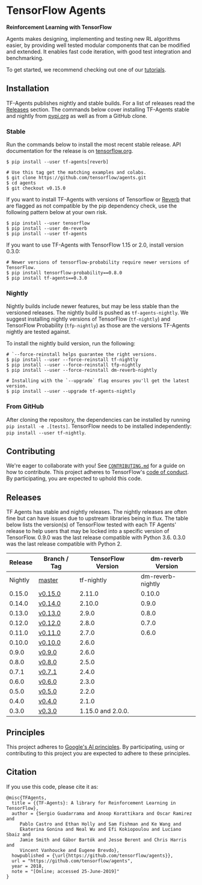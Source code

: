 # TensorFlow Agents

**Reinforcement Learning with TensorFlow**

Agents makes designing, implementing and testing new RL algorithms easier, by
providing well tested modular components that can be modified and extended. It
enables fast code iteration, with good test integration and benchmarking.

To get started, we recommend checking out one of our [tutorials](/tutorials).

## Installation

TF-Agents publishes nightly and stable builds. For a list of releases read the
<a href='#Releases'>Releases</a> section. The commands below cover installing
TF-Agents stable and nightly from [pypi.org](https://pypi.org) as well as from a
GitHub clone.

### Stable

Run the commands below to install the most recent stable release. API
documentation for the release is on
[tensorflow.org](https://www.tensorflow.org/agents/api_docs/python/tf_agents).

```shell
$ pip install --user tf-agents[reverb]

# Use this tag get the matching examples and colabs.
$ git clone https://github.com/tensorflow/agents.git
$ cd agents
$ git checkout v0.15.0
```

If you want to install TF-Agents with versions of Tensorflow or
[Reverb](https://github.com/deepmind/reverb) that are flagged as not compatible
by the pip dependency check, use the following pattern below at your own risk.

```shell
$ pip install --user tensorflow
$ pip install --user dm-reverb
$ pip install --user tf-agents
```

If you want to use TF-Agents with TensorFlow 1.15 or 2.0, install version 0.3.0:

```shell
# Newer versions of tensorflow-probability require newer versions of TensorFlow.
$ pip install tensorflow-probability==0.8.0
$ pip install tf-agents==0.3.0
```

### Nightly

Nightly builds include newer features, but may be less stable than the versioned
releases. The nightly build is pushed as `tf-agents-nightly`. We suggest
installing nightly versions of TensorFlow (`tf-nightly`) and TensorFlow
Probability (`tfp-nightly`) as those are the versions TF-Agents nightly are
tested against.

To install the nightly build version, run the following:

```shell
# `--force-reinstall helps guarantee the right versions.
$ pip install --user --force-reinstall tf-nightly
$ pip install --user --force-reinstall tfp-nightly
$ pip install --user --force-reinstall dm-reverb-nightly

# Installing with the `--upgrade` flag ensures you'll get the latest version.
$ pip install --user --upgrade tf-agents-nightly
```

### From GitHub

After cloning the repository, the dependencies can be installed by running `pip
install -e .[tests]`. TensorFlow needs to be installed independently: `pip
install --user tf-nightly`.

<a id='Contributing'></a>

## Contributing

We're eager to collaborate with you! See
[`CONTRIBUTING.md`](https://github.com/tensorflow/agents/blob/master/CONTRIBUTING.md)
for a guide on how to contribute. This project adheres to TensorFlow's
[code of conduct](https://github.com/tensorflow/agents/blob/master/CODE_OF_CONDUCT.md).
By participating, you are expected to uphold this code.

<a id='Releases'></a>

## Releases

TF Agents has stable and nightly releases. The nightly releases are often fine
but can have issues due to upstream libraries being in flux. The table below
lists the version(s) of TensorFlow tested with each TF Agents' release to help
users that may be locked into a specific version of TensorFlow. 0.9.0 was the
last release compatible with Python 3.6. 0.3.0 was the last release compatible
with Python 2.

Release | Branch / Tag                                               | TensorFlow Version | dm-reverb Version
------- | ---------------------------------------------------------- | ------------------ | -----------
Nightly | [master](https://github.com/tensorflow/agents)             | tf-nightly         | dm-reverb-nightly
0.15.0  | [v0.15.0](https://github.com/tensorflow/agents/tree/v0.15.0) | 2.11.0           | 0.10.0
0.14.0  | [v0.14.0](https://github.com/tensorflow/agents/tree/v0.14.0) | 2.10.0           | 0.9.0
0.13.0  | [v0.13.0](https://github.com/tensorflow/agents/tree/v0.13.0) | 2.9.0            | 0.8.0
0.12.0  | [v0.12.0](https://github.com/tensorflow/agents/tree/v0.12.0) | 2.8.0            | 0.7.0
0.11.0  | [v0.11.0](https://github.com/tensorflow/agents/tree/v0.11.0) | 2.7.0            | 0.6.0
0.10.0  | [v0.10.0](https://github.com/tensorflow/agents/tree/v0.10.0) | 2.6.0            |
0.9.0   | [v0.9.0](https://github.com/tensorflow/agents/tree/v0.9.0) | 2.6.0              |
0.8.0   | [v0.8.0](https://github.com/tensorflow/agents/tree/v0.8.0) | 2.5.0              |
0.7.1   | [v0.7.1](https://github.com/tensorflow/agents/tree/v0.7.1) | 2.4.0              |
0.6.0   | [v0.6.0](https://github.com/tensorflow/agents/tree/v0.6.0) | 2.3.0              |
0.5.0   | [v0.5.0](https://github.com/tensorflow/agents/tree/v0.5.0) | 2.2.0              |
0.4.0   | [v0.4.0](https://github.com/tensorflow/agents/tree/v0.4.0) | 2.1.0              |
0.3.0   | [v0.3.0](https://github.com/tensorflow/agents/tree/v0.3.0) | 1.15.0 and 2.0.0.  |

<a id='Principles'></a>

## Principles

This project adheres to
[Google's AI principles](https://github.com/tensorflow/agents/blob/master/PRINCIPLES.md).
By participating, using or contributing to this project you are expected to
adhere to these principles.

<a id='Citation'></a>

## Citation

If you use this code, please cite it as:

```
@misc{TFAgents,
  title = {{TF-Agents}: A library for Reinforcement Learning in TensorFlow},
  author = {Sergio Guadarrama and Anoop Korattikara and Oscar Ramirez and
     Pablo Castro and Ethan Holly and Sam Fishman and Ke Wang and
     Ekaterina Gonina and Neal Wu and Efi Kokiopoulou and Luciano Sbaiz and
     Jamie Smith and Gábor Bartók and Jesse Berent and Chris Harris and
     Vincent Vanhoucke and Eugene Brevdo},
  howpublished = {\url{https://github.com/tensorflow/agents}},
  url = "https://github.com/tensorflow/agents",
  year = 2018,
  note = "[Online; accessed 25-June-2019]"
}
```

